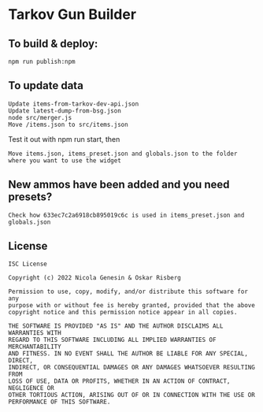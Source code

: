 # Tarkov Gun Builder

## To build & deploy:

    npm run publish:npm

## To update data

    Update items-from-tarkov-dev-api.json
    Update latest-dump-from-bsg.json
    node src/merger.js
    Move /items.json to src/items.json

Test it out with npm run start, then

    Move items.json, items_preset.json and globals.json to the folder where you want to use the widget

## New ammos have been added and you need presets?

    Check how 633ec7c2a6918cb895019c6c is used in items_preset.json and globals.json

## License

```
ISC License

Copyright (c) 2022 Nicola Genesin & Oskar Risberg

Permission to use, copy, modify, and/or distribute this software for any
purpose with or without fee is hereby granted, provided that the above
copyright notice and this permission notice appear in all copies.

THE SOFTWARE IS PROVIDED "AS IS" AND THE AUTHOR DISCLAIMS ALL WARRANTIES WITH
REGARD TO THIS SOFTWARE INCLUDING ALL IMPLIED WARRANTIES OF MERCHANTABILITY
AND FITNESS. IN NO EVENT SHALL THE AUTHOR BE LIABLE FOR ANY SPECIAL, DIRECT,
INDIRECT, OR CONSEQUENTIAL DAMAGES OR ANY DAMAGES WHATSOEVER RESULTING FROM
LOSS OF USE, DATA OR PROFITS, WHETHER IN AN ACTION OF CONTRACT, NEGLIGENCE OR
OTHER TORTIOUS ACTION, ARISING OUT OF OR IN CONNECTION WITH THE USE OR
PERFORMANCE OF THIS SOFTWARE.
```
